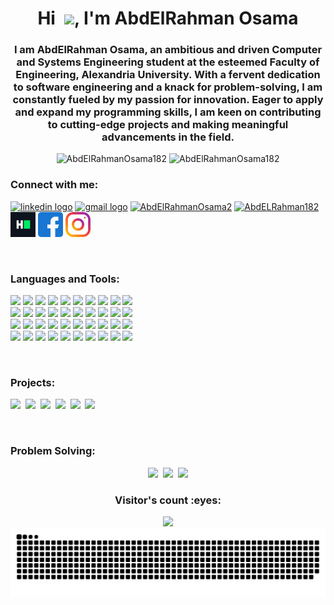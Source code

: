 <h1 align="center">Hi&ensp;<img src="https://media.giphy.com/media/hvRJCLFzcasrR4ia7z/giphy.gif" width="30">, I'm AbdElRahman Osama</h1>
<h3 align="center">I am AbdElRahman Osama, an ambitious and driven Computer and Systems Engineering student at the esteemed Faculty of Engineering, Alexandria University. With a fervent dedication to software engineering and a knack for problem-solving, I am constantly fueled by my passion for innovation. Eager to apply and expand my programming skills, I am keen on contributing to cutting-edge projects and making meaningful advancements in the field.</h3>
<p align="center">
    <picture>
        <source media="(prefers-color-scheme: dark)" srcset="https://github-readme-stats.vercel.app/api?username=AbdElRahmanOsama182&show_icons=true&locale=en&theme=dark&hide=issues&show=prs_merged&rank_icon=github" height="180em" />
        <source media="(prefers-color-scheme: light)" srcset="https://github-readme-stats.vercel.app/api?username=AbdElRahmanOsama182&show_icons=true&locale=en&theme=light&hide=issues&show=prs_merged&rank_icon=github" height="180em" />
        <img height="180em" src="https://github-readme-stats.vercel.app/api?username=AbdElRahmanOsama182&show_icons=true&locale=en&theme=dark&hide=issues&show=prs_merged&rank_icon=github" alt="AbdElRahmanOsama182" />
    </picture>
    <picture>
        <source media="(prefers-color-scheme: dark)" srcset="https://github-readme-stats.vercel.app/api/top-langs/?username=AbdElRahmanOsama182&layout=compact&theme=dark" height="180em" />
        <source media="(prefers-color-scheme: light)" srcset="https://github-readme-stats.vercel.app/api/top-langs/?username=AbdElRahmanOsama182&layout=compact&theme=light" height="180em" />
        <img height="180em" src="https://github-readme-stats.vercel.app/api/top-langs/?username=AbdElRahmanOsama182&layout=compact&theme=dark" alt=AbdElRahmanOsama182 />
    </picture>
</p>
<h3 align="left">Connect with me:</h3>
<p align="left">
    <!-- LinkedIn -->
    <a href="https://linkedin.com/in/AbdElRahmanOsama2" target="blank"><img src="https://raw.githubusercontent.com/maurodesouza/profile-readme-generator/master/src/assets/icons/social/linkedin/default.svg" height="40" alt="linkedin logo" /></a>
    <!-- Gmail -->
    <a href="mailto:bodyusama207@gmail.com" target="blank"><img src="https://img.icons8.com/color/100/gmail-new.png" height="40" alt="gmail logo" /></a>
    <!-- Codeforces -->
    <a href="https://codeforces.com/profile/AbdElRahmanOsama2" target="blank"><img src="https://img.icons8.com/external-tal-revivo-color-tal-revivo/100/external-codeforces-programming-competitions-and-contests-programming-community-logo-color-tal-revivo.png" alt="AbdElRahmanOsama2" height="40" /></a>
    <!-- LeetCode -->
    <a href="https://www.leetcode.com/AbdELRahman182" target="blank"><img src="https://img.icons8.com/external-tal-revivo-color-tal-revivo/100/external-level-up-your-coding-skills-and-quickly-land-a-job-logo-color-tal-revivo.png" alt="AbdELRahman182" height="40" /></a>
    <!-- Hackerrank -->
    <a href="https://www.hackerrank.com/bodyusama207" target="blank"><img src="https://raw.githubusercontent.com/teamedwardforever/Readme-Generator/71f25dd8b98329b168142a6b782a107b75eab178/svg/Social/hackerrank.svg" alt="bodyusama207" height="40" /></a>
    <!-- Facebook -->
    <a href="https://fb.com/abdelrahman.osama.218" target="blank"><img src="https://raw.githubusercontent.com/teamedwardforever/Readme-Generator/71f25dd8b98329b168142a6b782a107b75eab178/svg/Social/facebook.svg" alt="abdelrahman.osama.218" height="40" /></a>
    <!-- Instagram -->
    <a href="https://instagram.com/abd.elrahman.osama" target="blank"><img src="https://raw.githubusercontent.com/teamedwardforever/Readme-Generator/71f25dd8b98329b168142a6b782a107b75eab178/svg/Social/instagram.svg" alt="abd.elrahman.osama" height="40" /></a>
</p>
<br>
<h3 align="left">Languages and Tools:</h3>
<p align="left">
    <img src="https://cdn.jsdelivr.net/gh/devicons/devicon@latest/icons/c/c-original.svg" width="52"/>
    <img src="https://cdn.jsdelivr.net/gh/devicons/devicon/icons/cplusplus/cplusplus-original.svg" width="52"/>
    <img src="https://cdn.jsdelivr.net/gh/devicons/devicon/icons/python/python-original.svg" width="52"/>
    <img src="https://cdn.jsdelivr.net/gh/devicons/devicon/icons/r/r-original.svg" width="52"/>
    <img src="https://cdn.jsdelivr.net/gh/devicons/devicon/icons/java/java-original.svg" width="52"/>
    <img src="https://cdn.jsdelivr.net/gh/devicons/devicon/icons/javascript/javascript-original.svg" width="52"/>
    <img src="https://cdn.jsdelivr.net/gh/devicons/devicon/icons/svelte/svelte-original.svg" width="52"/>
    <img src="https://cdn.jsdelivr.net/gh/devicons/devicon/icons/html5/html5-original.svg" width="52"/>
    <img src="https://cdn.jsdelivr.net/gh/devicons/devicon/icons/css3/css3-original.svg" width="52"/>
    <img src="https://cdn.jsdelivr.net/gh/devicons/devicon/icons/bootstrap/bootstrap-original.svg" width="52"/>
    <br>
    <img src="https://cdn.jsdelivr.net/gh/devicons/devicon/icons/vuejs/vuejs-original.svg" width="52"/>
    <img src="https://cdn.jsdelivr.net/gh/devicons/devicon/icons/tailwindcss/tailwindcss-original.svg" width="52"/>
    <img src="https://cdn.jsdelivr.net/gh/devicons/devicon/icons/vuetify/vuetify-original.svg" width="52"/>
    <img src="https://cdn.jsdelivr.net/gh/devicons/devicon/icons/spring/spring-original.svg" width="52"/>
    <img src="https://cdn.jsdelivr.net/gh/devicons/devicon/icons/matlab/matlab-original.svg" width="52"/>
    <img src="https://cdn.jsdelivr.net/gh/devicons/devicon/icons/figma/figma-original.svg" width="52"/>
    <img src="https://cdn.jsdelivr.net/gh/devicons/devicon/icons/postman/postman-original.svg" width="52"/>
    <img src="https://cdn.jsdelivr.net/gh/devicons/devicon/icons/scikitlearn/scikitlearn-original.svg" width="52"/>
    <img src="https://cdn.jsdelivr.net/gh/devicons/devicon/icons/opencv/opencv-original.svg" width="52"/>
    <img src="https://cdn.jsdelivr.net/gh/devicons/devicon/icons/pytorch/pytorch-original.svg" width="52"/>
    <br>
    <img src="https://cdn.jsdelivr.net/gh/devicons/devicon/icons/tensorflow/tensorflow-original.svg" width="52"/>
    <img src="https://cdn.jsdelivr.net/gh/devicons/devicon/icons/ros/ros-original.svg" width="52"/>
    <img src="https://cdn.jsdelivr.net/gh/devicons/devicon/icons/arduino/arduino-original.svg" width="52"/>
    <img src="https://cdn.jsdelivr.net/gh/devicons/devicon/icons/git/git-original.svg" width="52"/>
    <img src="https://cdn.jsdelivr.net/gh/devicons/devicon/icons/pandas/pandas-original.svg" width="52"/>
    <img src="https://cdn.jsdelivr.net/gh/devicons/devicon/icons/plotly/plotly-original.svg" width="52"/>
    <img src="https://cdn.jsdelivr.net/gh/devicons/devicon/icons/prolog/prolog-original.svg" width="52"/>
    <img src="https://cdn.jsdelivr.net/gh/devicons/devicon/icons/numpy/numpy-original.svg" width="52"/>
    <img src="https://cdn.jsdelivr.net/gh/devicons/devicon/icons/matplotlib/matplotlib-original.svg" width="52"/>
    <img src="https://cdn.jsdelivr.net/gh/devicons/devicon/icons/jupyter/jupyter-original-wordmark.svg" width="52"/>
    <br>
    <img src="https://cdn.jsdelivr.net/gh/devicons/devicon/icons/linux/linux-original.svg" width="52"/>
    <img src="https://cdn.jsdelivr.net/gh/devicons/devicon/icons/ubuntu/ubuntu-original.svg" width="52"/>
    <img src="https://cdn.jsdelivr.net/gh/devicons/devicon/icons/anaconda/anaconda-original.svg" width="52"/>
    <img src="https://cdn.jsdelivr.net/gh/devicons/devicon/icons/bash/bash-original.svg" width="52"/>
    <img src="https://cdn.jsdelivr.net/gh/devicons/devicon/icons/cmake/cmake-original.svg" width="52"/>
    <img src="https://cdn.jsdelivr.net/gh/devicons/devicon/icons/latex/latex-original.svg" width="52"/>
    <img src="https://cdn.jsdelivr.net/gh/devicons/devicon/icons/markdown/markdown-original.svg" width="52"/>
    <img src="https://cdn.jsdelivr.net/gh/devicons/devicon/icons/notion/notion-original.svg" width="52"/>
    <img src="https://cdn.jsdelivr.net/gh/devicons/devicon/icons/threejs/threejs-original.svg" width="52"/>
    <img src="https://cdn.jsdelivr.net/gh/devicons/devicon/icons/nodejs/nodejs-original-wordmark.svg" width="52"/>
</p>
<br>
<h3 align="left">Projects:</h3>
<!-- [![Readme Card](https://github-readme-stats.vercel.app/api/pin/?username=anuraghazra&repo=github-readme-stats)](https://github.com/anuraghazra/github-readme-stats) -->
<p align="left">
    <a href="https://github.com/AbdElRahmanOsama182/MailServer" target="blank"><picture>
            <source media="(prefers-color-scheme: dark)" srcset="https://github-readme-stats.vercel.app/api/pin/?username=AbdElRahmanOsama182&repo=MailServer&description_lines_count=3&theme=dark" />
            <source media="(prefers-color-scheme: light)" srcset="https://github-readme-stats.vercel.app/api/pin/?username=AbdElRahmanOsama182&repo=MailServer&description_lines_count=3" />
            <img src="https://github-readme-stats.vercel.app/api/pin/?username=AbdElRahmanOsama182&repo=MailServer&description_lines_count=3" /></picture></a>&nbsp;
    <a href="https://github.com/AbdElRahmanOsama182/Concurrency-Simulation" target="blank"><picture>
            <source media="(prefers-color-scheme: dark)" srcset="https://github-readme-stats.vercel.app/api/pin/?username=AbdElRahmanOsama182&repo=Concurrency-Simulation&description_lines_count=3&theme=dark" />
            <source media="(prefers-color-scheme: light)" srcset="https://github-readme-stats.vercel.app/api/pin/?username=AbdElRahmanOsama182&repo=Concurrency-Simulation&description_lines_count=3" />
            <img src="https://github-readme-stats.vercel.app/api/pin/?username=AbdElRahmanOsama182&repo=Concurrency-Simulation&description_lines_count=3" /></picture></a>&nbsp;
    <a href="https://github.com/AbdElRahmanOsama182/Paint" target="blank"><picture>
            <source media="(prefers-color-scheme: dark)" srcset="https://github-readme-stats.vercel.app/api/pin/?username=AbdElRahmanOsama182&repo=Paint&description_lines_count=3&theme=dark" />
            <source media="(prefers-color-scheme: light)" srcset="https://github-readme-stats.vercel.app/api/pin/?username=AbdElRahmanOsama182&repo=Paint&description_lines_count=3" />
            <img src="https://github-readme-stats.vercel.app/api/pin/?username=AbdElRahmanOsama182&repo=Paint&description_lines_count=3" /></picture></a>&nbsp;
    <a href="https://github.com/AbdElRahmanOsama182/Equator" target="blank"><picture>
            <source media="(prefers-color-scheme: dark)" srcset="https://github-readme-stats.vercel.app/api/pin/?username=AbdElRahmanOsama182&repo=Equator&description_lines_count=3&theme=dark" />
            <source media="(prefers-color-scheme: light)" srcset="https://github-readme-stats.vercel.app/api/pin/?username=AbdElRahmanOsama182&repo=Equator&description_lines_count=3" />
            <img src="https://github-readme-stats.vercel.app/api/pin/?username=AbdElRahmanOsama182&repo=Equator&description_lines_count=3" /></picture></a>&nbsp;
<a href="https://github.com/AbdElRahmanOsama182/LeetCode-Problems" target="blank"><picture> 
            <source media="(prefers-color-scheme: dark)" srcset="https://github-readme-stats.vercel.app/api/pin/?username=AbdElRahmanOsama182&repo=LeetCode-Problems&description_lines_count=3&theme=dark" />
            <source media="(prefers-color-scheme: light)" srcset="https://github-readme-stats.vercel.app/api/pin/?username=AbdElRahmanOsama182&repo=LeetCode-Problems&description_lines_count=3" />
            <img src="https://github-readme-stats.vercel.app/api/pin/?username=AbdElRahmanOsama182&repo=LeetCode-Problems&description_lines_count=3" /></picture></a>&nbsp;
    <a href="https://github.com/AbdElRahmanOsama182/SimpleCalculator" target="blank"><picture>
            <source media="(prefers-color-scheme: dark)" srcset="https://github-readme-stats.vercel.app/api/pin/?username=AbdElRahmanOsama182&repo=SimpleCalculator&description_lines_count=3&theme=dark" />
            <source media="(prefers-color-scheme: light)" srcset="https://github-readme-stats.vercel.app/api/pin/?username=AbdElRahmanOsama182&repo=SimpleCalculator&description_lines_count=3" />
            <img src="https://github-readme-stats.vercel.app/api/pin/?username=AbdElRahmanOsama182&repo=SimpleCalculator&description_lines_count=3" /></picture></a>&nbsp;
</p>
<br>
<h3 align="left">Problem Solving:</h3>
<p align="center">
    <a href="https://codeforces.com/profile/AbdElRahmanOsama2"><picture>
            <source media="(prefers-color-scheme: dark)" srcset="https://codeforces-readme-stats.vercel.app/api/card?username=AbdElRahmanOsama2&theme=dark" height="225" />
            <source media="(prefers-color-scheme: light)" srcset="https://codeforces-readme-stats.vercel.app/api/card?username=AbdElRahmanOsama2" height="225" />
            <img src="https://codeforces-readme-stats.vercel.app/api/card?username=AbdElRahmanOsama2&theme=dark" height="225" /></picture></a>&nbsp;
    <a href="https://www.leetcode.com/AbdElRahman182"><picture>
            <source media="(prefers-color-scheme: dark)" srcset="https://leetcard.jacoblin.cool/AbdElRahman182?ext=heatmap&theme=dark" height="225" />
            <source media="(prefers-color-scheme: light)" srcset="https://leetcard.jacoblin.cool/AbdElRahman182?ext=heatmap&theme=light" height="225" />
            <img src="https://leetcard.jacoblin.cool/AbdElRahman182?ext=heatmap&theme=dark" height="225" /></picture></a>&nbsp;
    <a href="https://www.leetcode.com/AbdElRahman182"><picture>
            <source media="(prefers-color-scheme: dark)" srcset="https://leetcode-badge-showcase.vercel.app/api?username=AbdElRahman182&theme=black" height="260" />
            <source media="(prefers-color-scheme: light)" srcset="https://leetcode-badge-showcase.vercel.app/api?username=AbdElRahman182&theme=light" height="260" />
            <img src="https://leetcode-badge-showcase.vercel.app/api?username=AbdElRahman182&theme=black" height="260" /></picture></a>
</p>
<div align="center">
    <h3 align="center">Visitor's count :eyes:</h3>
    <img src="https://profile-counter.glitch.me/AbdElRahmanOsama182/count.svg?"  />
</div>
<div align="center">
    <picture>
        <source media="(prefers-color-scheme: dark)" srcset="https://raw.githubusercontent.com/AbdElRahmanOsama182/AbdElRahmanOsama182/output/github-contribution-grid-snake-dark.svg">
        <source media="(prefers-color-scheme: light)" srcset="https://raw.githubusercontent.com/AbdElRahmanOsama182/AbdElRahmanOsama182/output/github-contribution-grid-snake.svg">
        <img alt="github contribution grid snake animation" src="https://raw.githubusercontent.com/AbdElRahmanOsama182/AbdElRahmanOsama182/output/github-contribution-grid-snake.svg">
    </picture>
</div>
<!-- <img src="https://raw.githubusercontent.com/Trilokia/Trilokia/379277808c61ef204768a61bbc5d25bc7798ccf1/bottom_header.svg" /> -->
